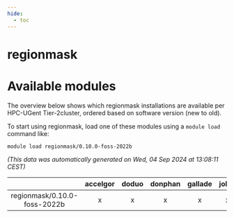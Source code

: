 ```yaml
---
hide:
  - toc
---
```


regionmask
==========

# Available modules


The overview below shows which regionmask installations are available per HPC-UGent Tier-2cluster, ordered based on software version (new to old).

To start using regionmask, load one of these modules using a `module load` command like:

```shell
module load regionmask/0.10.0-foss-2022b
```

*(This data was automatically generated on Wed, 04 Sep 2024 at 13:08:11 CEST)*  

| |accelgor|doduo|donphan|gallade|joltik|shinx|skitty|
| :---: | :---: | :---: | :---: | :---: | :---: | :---: | :---: |
|regionmask/0.10.0-foss-2022b|x|x|x|x|x|-|x|
